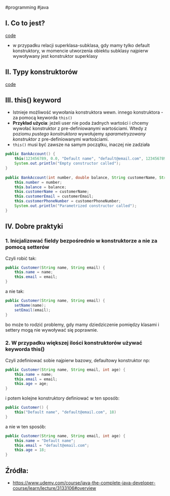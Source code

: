 #programming #java 

## I. Co to jest?
[code](https://github.com/bojan-wik/SeleniumWithJavaCourse/blob/master/src/Chapter31_CoreJava2/c_Constructors1.java)

- w przypadku relacji superklasa-subklasa, gdy mamy tylko default konstruktory, w momencie utworzenia obiektu subklasy najpierw wywoływany jest konstruktor superklasy

## II. Typy konstruktorów
[code](https://github.com/bojan-wik/SeleniumWithJavaCourse/blob/master/src/Chapter31_CoreJava2/c_Constructors2.java)

## III. this() keyword
- Istnieje możliwość wywołania konstruktora wewn. innego konstruktora - za pomocą keyworda `this()`
- **Przykład użycia**: jeżeli user nie poda żadnych wartości i chcemy wywołać konstruktor z pre-definiowanymi wartościami. Wtedy z poziomu *pustego konstruktora* wywołujemy *sparametryzowany konstruktor* z pre-definiowanymi wartościami.
- `this()` musi być zawsze na samym początku, inaczej nie zadziała

```java
public BankAccount() {  
    this(123456789, 0.0, "Default name", "default@email.com", 123456789);  
    System.out.println("Empty constructor called");  
}  
  
public BankAccount(int number, double balance, String customerName, String customerEmail, int customerPhoneNumber) {    
    this.number = number;  
    this.balance = balance;  
    this.customerName = customerName;  
    this.customerEmail = customerEmail;  
    this.customerPhoneNumber = customerPhoneNumber;  
    System.out.println("Parametrized constructor called");
}
```

## IV. Dobre praktyki

### 1. Inicjalizować fieldy bezpośrednio w konstruktorze a nie za pomocą setterów 
Czyli robić tak:
```java
public Customer(String name, String email) {
	this.name = name;
	this.email = email;
}
```
a nie tak:
```java
public Customer(String name, String email) {
	setName(name);
	setEmail(email);
}
```
bo może to rodzić problemy, gdy mamy dziedziczenie pomiędzy klasami i settery mogą nie wywoływać się poprawnie.

### 2. W przypadku większej ilości konstruktorów używać keyworda this()
Czyli zdefiniować sobie najpierw bazowy, defaultowy konstruktor np:
```java
public Customer(String name, String email, int age) {
	this.name = name;
	this.email = email;
	this.age = age;
}
```
i potem kolejne konstruktory definiować w ten sposób:
```java
public Customer() {
	this("Default name", "default@email.com", 18)
}
```
a nie w ten sposób:
```java
public Customer(String name, String email, int age) {
	this.name = "Default name";
	this.email = "default@email.com";
	this.age = 18;
}
```

## Źródła:
- https://www.udemy.com/course/java-the-complete-java-developer-course/learn/lecture/3133106#overview
